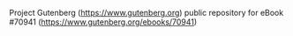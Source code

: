 Project Gutenberg (https://www.gutenberg.org) public repository for eBook #70941 (https://www.gutenberg.org/ebooks/70941)
